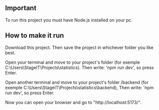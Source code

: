 ## Important
To run this project you must have Node.js installed on your pc.

## How to make it run
Download this project.
Then save the project in whichever folder you like best.

Open your terminal and move to your project's folder (for exemple C:\Users\StageIT\Projects\statistics).
Then write: 'npm run dev', so press Enter.

Open another terminal and move to your project's folder /backend (for exemple C:\Users\StageIT\Projects\statistics\backend),
Then write: 'npm run dev', so press Enter.

Now you can open your browser and go to "http://localhost:5173/".
